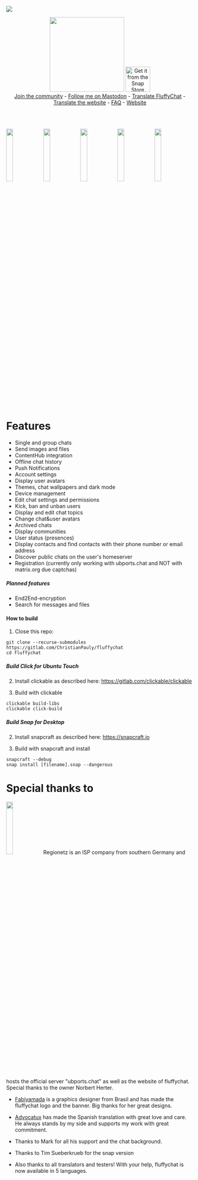 ![](https://i.imgur.com/wi7RlVt.png)

<p align="center">
  <a target="new" href="https://open-store.io/app/fluffychat.christianpauly"><img width="200px" src="https://christianpauly.gitlab.io/fluffychat-website/assets/images/downloadButton.jpg" /></a> <a href="https://snapcraft.io/fluffychat"><img alt="Get it from the Snap Store" style="height: 66.6px;" src="https://snapcraft.io/static/images/badges/en/snap-store-black.svg"></a><br>
  <a href="https://matrix.to/#/#fluffychat:matrix.org" target="new">Join the community</a> - <a href="https://metalhead.club/@krille" target="new">Follow me on Mastodon</a> - <a href="https://hosted.weblate.org/projects/fluffychat/" target="new">Translate FluffyChat</a> - <a href="https://gitlab.com/ChristianPauly/fluffychat-website" target="new">Translate the website</a> - <a href="https://christianpauly.gitlab.io/fluffychat-website/faq.html" target="new">FAQ</a> - <a href="https://christianpauly.gitlab.io/fluffychat-website/" target="new">Website</a>
 </p>
<br>
<br>
<p>
  <img src="https://christianpauly.gitlab.io/fluffychat-website/assets/images/screenshot20181026_144145721.png" width="19%" />
  <img src="https://christianpauly.gitlab.io/fluffychat-website/assets/images/screenshot20181026_144832172.png" width="19%" />
  <img src="https://christianpauly.gitlab.io/fluffychat-website/assets/images/screenshot20181026_144549035.png" width="19%" />
  <img src="https://christianpauly.gitlab.io/fluffychat-website/assets/images/screenshot20181026_144653603.png" width="19%" />
  <img src="https://christianpauly.gitlab.io/fluffychat-website/assets/images/screenshot20181026_144726947.png" width="19%" />
</p>

# Features
 * Single and group chats
 * Send images and files
 * ContentHub integration
 * Offline chat history
 * Push Notifications
 * Account settings
 * Display user avatars
 * Themes, chat wallpapers and dark mode
 * Device management
 * Edit chat settings and permissions
 * Kick, ban and unban users
 * Display and edit chat topics
 * Change chat&user avatars
 * Archived chats
 * Display communities
 * User status (presences)
 * Display contacts and find contacts with their phone number or email address
 * Discover public chats on the user's homeserver
 * Registration (currently only working with ubports.chat and NOT with matrix.org due captchas)

##### Planned features
 * End2End-encryption
 * Search for messages and files

#### How to build

1. Close this repo:
```
git clone --recurse-submodules https://gitlab.com/ChristianPauly/fluffychat
cd fluffychat
```

##### Build Click for Ubuntu Touch

2. Install clickable as described here: https://gitlab.com/clickable/clickable

3. Build with clickable
```
clickable build-libs
clickable click-build
```

##### Build Snap for Desktop

2. Install snapcraft as described here: https://snapcraft.io

3. Build with snapcraft and install
```
snapcraft --debug
snap install [filename].snap --dangerous
```

# Special thanks to
<a href="https://www.regionetz.net"><img src="https://www.regionetz.net/wp-content/uploads/2017/12/logo.png" width="19%" /></a>
Regionetz is an ISP company from southern Germany and hosts the official server "ubports.chat" as well as the website of fluffychat. Special thanks to the owner Norbert Herter.

* <a href="https://github.com/fabiyamada">Fabiyamada</a> is a graphics designer from Brasil and has made the fluffychat logo and the banner. Big thanks for her great designs.

* <a href="https://github.com/advocatux">Advocatux</a> has made the Spanish translation with great love and care. He always stands by my side and supports my work with great commitment.

* Thanks to Mark for all his support and the chat background.

* Thanks to Tim Sueberkrueb for the snap version

* Also thanks to all translators and testers! With your help, fluffychat is now available in 5 languages.
